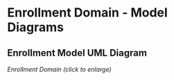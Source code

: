 # Enrollment Domain - Model Diagrams

## Enrollment Model UML Diagram

<!-- ![Enrollment Model UML Diagram](../../../img/Enrollment%20UML.png) -->

_Enrollment Domain (click to enlarge)_
